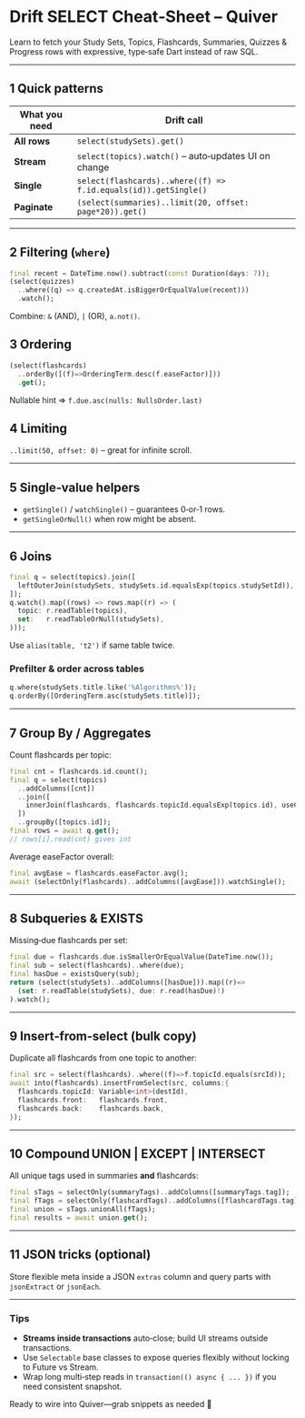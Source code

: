 # Drift **SELECT** Cheat‑Sheet – Quiver

Learn to fetch your Study Sets, Topics, Flashcards, Summaries, Quizzes & Progress rows with expressive, type‑safe Dart instead of raw SQL.

---

## 1 Quick patterns

| What you need | Drift call                                                      |
| ------------- | --------------------------------------------------------------- |
| **All rows**  | `select(studySets).get()`                                       |
| **Stream**    | `select(topics).watch()` – auto‑updates UI on change            |
| **Single**    | `select(flashcards)..where((f) => f.id.equals(id)).getSingle()` |
| **Paginate**  | `(select(summaries)..limit(20, offset: page*20)).get()`         |

---

## 2 Filtering (`where`)

```dart
final recent = DateTime.now().subtract(const Duration(days: 7));
(select(quizzes)
  ..where((q) => q.createdAt.isBiggerOrEqualValue(recent)))
  .watch();
```

Combine: `&` (AND), `|` (OR), `a.not()`.

## 3 Ordering

```dart
(select(flashcards)
  ..orderBy([(f)=>OrderingTerm.desc(f.easeFactor)]))
  .get();
```

Nullable hint ⇒ `f.due.asc(nulls: NullsOrder.last)`

## 4 Limiting

`..limit(50, offset: 0)` – great for infinite scroll.

---

## 5 Single‑value helpers

* `getSingle()` / `watchSingle()` – guarantees 0‑or‑1 rows.
* `getSingleOrNull()` when row might be absent.

---

## 6 Joins

```dart
final q = select(topics).join([
  leftOuterJoin(studySets, studySets.id.equalsExp(topics.studySetId)),
]);
q.watch().map((rows) => rows.map((r) => (
  topic: r.readTable(topics),
  set:   r.readTableOrNull(studySets),
)));
```

Use `alias(table, 't2')` if same table twice.

### Prefilter & order across tables

```dart
q.where(studySets.title.like('%Algorithms%'));
q.orderBy([OrderingTerm.asc(studySets.title)]);
```

---

## 7 Group By / Aggregates

Count flashcards per topic:

```dart
final cnt = flashcards.id.count();
final q = select(topics)
  ..addColumns([cnt])
  ..join([
    innerJoin(flashcards, flashcards.topicId.equalsExp(topics.id), useColumns:false)
  ])
  ..groupBy([topics.id]);
final rows = await q.get();
// rows[i].read(cnt) gives int
```

Average easeFactor overall:

```dart
final avgEase = flashcards.easeFactor.avg();
await (selectOnly(flashcards)..addColumns([avgEase])).watchSingle();
```

---

## 8 Subqueries & EXISTS

Missing‑due flashcards per set:

```dart
final due = flashcards.due.isSmallerOrEqualValue(DateTime.now());
final sub = select(flashcards)..where(due);
final hasDue = existsQuery(sub);
return (select(studySets)..addColumns([hasDue])).map((r)=>
  (set: r.readTable(studySets), due: r.read(hasDue)!)
).watch();
```

---

## 9 Insert‑from‑select (bulk copy)

Duplicate all flashcards from one topic to another:

```dart
final src = select(flashcards)..where((f)=>f.topicId.equals(srcId));
await into(flashcards).insertFromSelect(src, columns:{
  flashcards.topicId: Variable<int>(destId),
  flashcards.front:   flashcards.front,
  flashcards.back:    flashcards.back,
});
```

---

## 10 Compound UNION | EXCEPT | INTERSECT

All unique tags used in summaries **and** flashcards:

```dart
final sTags = selectOnly(summaryTags)..addColumns([summaryTags.tag]);
final fTags = selectOnly(flashcardTags)..addColumns([flashcardTags.tag]);
final union = sTags.unionAll(fTags);
final results = await union.get();
```

---

## 11 JSON tricks (optional)

Store flexible meta inside a JSON `extras` column and query parts with `jsonExtract` or `jsonEach`.

---

### Tips

* **Streams inside transactions** auto‑close; build UI streams outside transactions.
* Use `Selectable` base classes to expose queries flexibly without locking to Future vs Stream.
* Wrap long multi‑step reads in `transaction(() async { ... })` if you need consistent snapshot.

Ready to wire into Quiver—grab snippets as needed 🚀

